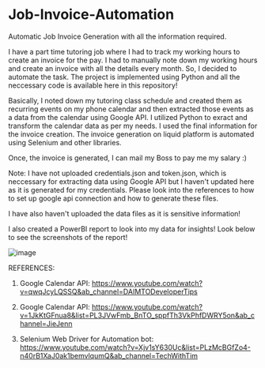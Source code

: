 # Job-Invoice-Automation
Automatic Job Invoice Generation with all the information required.

I have a part time tutoring job where I had to track my working hours to create an invoice for the pay. I had to manually note down my working hours and create an invoice with all the details every month. So, I decided to automate the task. The project is implemented using Python and all the neccessary code is available here in this repository!

Basically, I noted down my tutoring class schedule and created them as recurring events on my phone calendar and then extracted those events as a data from the calendar using Google API. I utilized Python to exract and transform the calendar data as per my needs. I used the final information for the invoice creation. The invoice generation on liquid platform is automated using Selenium and other libraries.

Once, the invoice is generated, I can mail my Boss to pay me my salary :)

Note:
I have not uploaded credentials.json and token.json, which is neccessary for extracting data using Google API but I haven't updated here as it is generated for my credentials. Please look into the references to how to set up google api connection and how to generate these files.

I have also haven't uploaded the data files as it is sensitive information!

I also created a PowerBI report to look into my data for insights! Look below to see the screenshots of the report!

![image](https://user-images.githubusercontent.com/32822620/195224357-fb22c1ac-6424-4f33-91cb-a9bf0403bef1.png)

REFERENCES:

1. Google Calendar API: https://www.youtube.com/watch?v=qwqJcyLQSSQ&ab_channel=DAIMTODeveloperTips

2. Google Calendar API: https://www.youtube.com/watch?v=1JkKtGFnua8&list=PL3JVwFmb_BnTO_sppfTh3VkPhfDWRY5on&ab_channel=JieJenn

3. Selenium Web Driver for Automation bot: https://www.youtube.com/watch?v=Xjv1sY630Uc&list=PLzMcBGfZo4-n40rB1XaJ0ak1bemvlqumQ&ab_channel=TechWithTim
